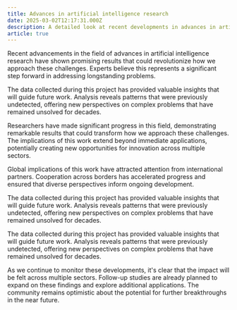 ```yaml
---
title: Advances in artificial intelligence research
date: 2025-03-02T12:17:31.000Z
description: A detailed look at recent developments in advances in artificial intelligence research
article: true
---
```

Recent advancements in the field of advances in artificial intelligence research have shown promising results that could revolutionize how we approach these challenges. Experts believe this represents a significant step forward in addressing longstanding problems.

<!-- more -->

The data collected during this project has provided valuable insights that will guide future work. Analysis reveals patterns that were previously undetected, offering new perspectives on complex problems that have remained unsolved for decades.

Researchers have made significant progress in this field, demonstrating remarkable results that could transform how we approach these challenges. The implications of this work extend beyond immediate applications, potentially creating new opportunities for innovation across multiple sectors.

Global implications of this work have attracted attention from international partners. Cooperation across borders has accelerated progress and ensured that diverse perspectives inform ongoing development.

The data collected during this project has provided valuable insights that will guide future work. Analysis reveals patterns that were previously undetected, offering new perspectives on complex problems that have remained unsolved for decades.

The data collected during this project has provided valuable insights that will guide future work. Analysis reveals patterns that were previously undetected, offering new perspectives on complex problems that have remained unsolved for decades.

As we continue to monitor these developments, it's clear that the impact will be felt across multiple sectors. Follow-up studies are already planned to expand on these findings and explore additional applications. The community remains optimistic about the potential for further breakthroughs in the near future.
